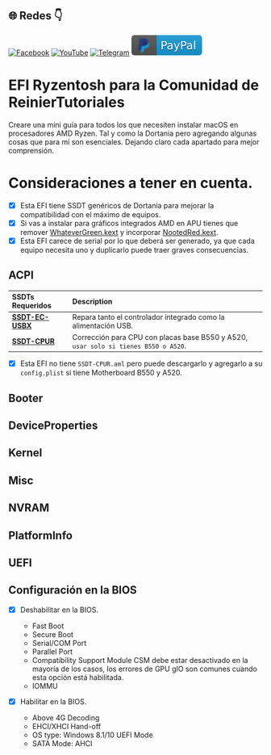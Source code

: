 ## 🌐 Redes 👇
[![Facebook](https://img.shields.io/badge/Facebook-%231877F2.svg?logo=Facebook&logoColor=white)](https://www.facebook.com/groups/reiniertutoriales/) [![YouTube](https://img.shields.io/badge/YouTube-%23FF0000.svg?logo=YouTube&logoColor=white)](https://youtube.com/c/ReinierTutoriales) [![Telegram](https://img.shields.io/badge/Telegram-%26A5E4.svg?logo=Telegram&logoColor=white)](https://t.me/ReinierTutoriales) [![Cómprame un :tea:](https://github.com/ReinierTutoriales/ReinierTutoriales/blob/main/imagenes/paypal.svg)](https://www.paypal.com/paypalme/ReinierTutoriales)


# EFI Ryzentosh para la Comunidad de ReinierTutoriales
Creare una mini guía para todos los que necesiten instalar macOS en procesadores AMD Ryzen. Tal y como la Dortania pero agregando algunas cosas que para mí son esenciales. Dejando claro cada apartado para mejor comprensión.

# Consideraciones a tener en cuenta.
- [x] Esta EFI tiene SSDT genéricos de Dortania para mejorar la compatibilidad con el máximo de equipos.
- [x] Si vas a instalar para gráficos integrados AMD  en APU tienes que remover [WhateverGreen.kext](https://dortania.github.io/builds/?product=WhateverGreen&viewall=true) y incorporar [NootedRed.kext](https://github.com/NootInc/NootedRed).
- [x] Esta EFI carece de serial por lo que deberá ser generado, ya que cada equipo necesita uno y duplicarlo puede traer graves consecuencias.

## ACPI
| SSDTs Requeridos| Description |
| :--- | :--- |
| **[SSDT-EC-USBX](https://dortania.github.io/Getting-Started-With-ACPI/)** | Repara tanto el controlador integrado como la alimentación USB. |
| **[SSDT-CPUR](https://github.com/dortania/Getting-Started-With-ACPI/blob/master/extra-files/compiled/SSDT-CPUR.aml)** | Corrección para CPU con placas base B550 y A520, `usar solo si tienes B550 o A520`.|

- [x] Esta EFI no tiene `SSDT-CPUR.aml` pero puede descargarlo y agregarlo a su `config.plist` si tiene Motherboard B550 y A520.

## Booter

## DeviceProperties

## Kernel

## Misc

## NVRAM

## PlatformInfo

## UEFI

## Configuración en la BIOS
- [x] Deshabilitar en la BIOS.
     - Fast Boot
     - Secure Boot
     - Serial/COM Port
     - Parallel Port
     - Compatibility Support Module CSM debe estar desactivado en la mayoría de los casos, los errores de GPU gIO son comunes cuando esta opción está habilitada.
     - IOMMU
 
 - [x] Habilitar en la BIOS.
      - Above 4G Decoding
      - EHCI/XHCI Hand-off
      - OS type: Windows 8.1/10 UEFI Mode
      - SATA Mode: AHCI





